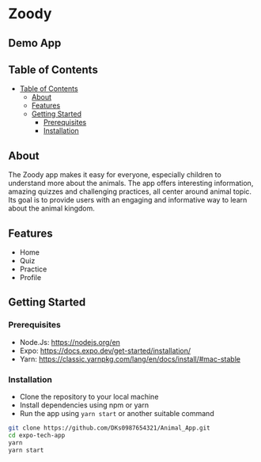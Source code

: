 # Zoody


## Demo App

## Table of Contents
- [Table of Contents](#table-of-contents)
  - [About](#about)
  - [Features](#features)
  - [Getting Started](#getting-started)
    - [Prerequisites](#prerequisites)
    - [Installation](#installation)

## About

The Zoody app makes it easy for everyone, especially children to understand more about the animals. The app offers interesting information, amazing quizzes and challenging practices, all center around animal topic. Its goal is to provide users with an engaging and informative way to learn about the animal kingdom.

## Features
- Home
- Quiz
- Practice
- Profile



## Getting Started

### Prerequisites

- Node.Js: https://nodejs.org/en
- Expo: https://docs.expo.dev/get-started/installation/
- Yarn: https://classic.yarnpkg.com/lang/en/docs/install/#mac-stable

### Installation

- Clone the repository to your local machine
- Install dependencies using npm or yarn
- Run the app using `yarn start` or another suitable command

```bash
git clone https://github.com/DKs0987654321/Animal_App.git
cd expo-tech-app
yarn
yarn start
